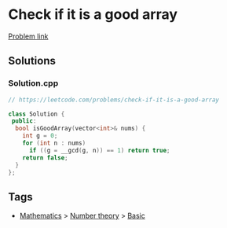 # Check if it is a good array

[Problem link](https://leetcode.com/problems/check-if-it-is-a-good-array)

## Solutions


### Solution.cpp
```cpp
// https://leetcode.com/problems/check-if-it-is-a-good-array

class Solution {
 public:
  bool isGoodArray(vector<int>& nums) {
    int g = 0;
    for (int n : nums)
      if ((g = __gcd(g, n)) == 1) return true;
    return false;
  }
};
```
## Tags

* [Mathematics](/README.md#Mathematics) > [Number theory](/README.md#Mathematics-Number_theory) > [Basic](/README.md#Mathematics-Number_theory-Basic)
